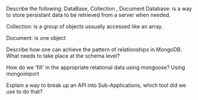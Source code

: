 Describe the following: DataBase, Collection , Document
Database: is a way to store persistant data to be retrieved from a server when needed. 

Collection: is a group of objects ussually accessed like an array. 

Document: is one object 

Describe how one can achieve the pattern of relationships in MongoDB. What needs to take place at the schema level?

How do we 'fill' in the appropriate relational data using mongoose?
Using mongoimport

Explain a way to break up an API into Sub-Applications, which tool did we use to do that?
